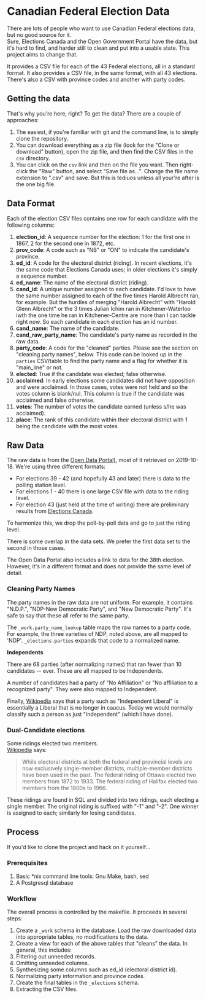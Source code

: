 # Canadian Federal Election Data

There are lots of people who want to use Canadian Federal elections data, but no good source for it.  
Sure, Elections Canada and the Open Government Portal have the data, but it's hard to find, and 
harder still to clean and put into a usable state.  This project aims to change that.

It provides a CSV file for each of the 43 Federal elections, all in a standard format.
It also provides a CSV file, in the same format, with all 43 elections.  There's also
a CSV with province codes and another with party codes. 

## Getting the data

That's why you're here, right?  To get the data?  There are a couple of approaches:

1. The easiest, if you're familiar with git and the command line, is to simply clone
the repository.
1. You can download everything as a zip file (look for the "Clone or download" button),
open the zip file, and then find the CSV files in the `csv` directory.
1. You can click on the `csv` link and then on the file you want.  Then right-click
the "Raw" button, and select "Save file as...".  Change the file name extension
to ".csv" and save.  But this is tediuos unless all your're after is the
one big file.

## Data Format
Each of the election CSV files contains one row for each candidate with the following columns:

1. **election_id**: A sequence number for the election:  1 for the first one in
   1867, 2 for the second one in 1872, etc.
1. **prov_code**:  A code such as "NB" or "ON" to indicate the candidate's province.
1. **ed_id**: A code for the electoral district (riding).  In recent elections, it's the same
   code that Elections Canada uses; in older elections it's simply a sequence number.
1. **ed_name**: The name of the electoral district (riding).
1. **cand_id**: A unique number assigned to each candidate.  I'd love to have
   the same number assigned to each of the five times Harold Albrecht ran,
   for example.  But the hurdles of merging "Harold Albrecht" with "Harold Glenn Albrecht"
   or the 3 times Julian Ichim ran in Kitchener-Waterloo iwth the one time he ran in Kitchener-Centre
   are more than I can tackle right now.  So each candidate in each election has an id number.
1. **cand_name**:  The name of the candidate.
1. **cand_raw_party_name**: The candidate's party name as recorded in the raw data.
1. **party_code**: A code for the "cleaned" parties.  Please see the section on
    "cleaning party names", below.  This code can be looked up in the `parties` 
    CSV/table to find the party name and a flag for whether it is "main_line" or not.
1. **elected**: True if the candidate was elected; false otherwise.
1. **acclaimed**: In early elections some candidates did not have opposition and
    were acclaimed.  In those cases, votes were not held and so the votes column
    is blank/nul.  This column is true if the candidate was acclaimed and false otherwise.
1. **votes**: The number of votes the candidate earned (unless s/he was acclaimed).
1. **place**: The rank of this candidate within their electoral district with
   1 being the candidate with the most votes.

## Raw Data
The raw data is from the [Open Data Portal)](https://open.canada.ca/data/en/dataset?q=election&collection=federated&collection=primary&sort=&page=2), 
most of it retrieved on 2019-10-18.  We're using three different formats:

* For elections 39 - 42 (and hopefully 43 and later) there is data to the
  polling station level.  
* For elections 1 - 40 there is one large CSV file with data to the riding level.
* For election 43 (just held at the time of writing) there are preliminary
  results from [Elections Canada](https://enr.elections.ca/DownloadResults.aspx).

To harmonize this, we drop the poll-by-poll data and go to just the riding level.

There is some overlap in the data sets.  We prefer the first data set to
the second in those cases.

The Open Data Portal also includes a link to data for the 38th election.
However, it's in a different format and does not provide the same level of
detail.

### Cleaning Party Names
The party names in the raw data are not uniform.  For example, it contains 
"N.D.P.", "NDP-New Democratic Party", and "New Democratic Party".  It's 
safe to say that these all refer to the same party.

The `_work.party_name_lookup` table maps the raw names to a party code.  For
example, the three varieties of NDP, noted above, are all mapped to
'NDP'.  `_elections.parties` expands that code to a normalized name.

**Independents**

There are 68 parties (after normalizing names) that ran fewer than 10 
candidates -- ever.  These are all mapped to be Independents.

A number of candidates had a party of "No Affiliation" or "No affiliation to a
recognized party".  They were also mapped to Independent.

Finally, [Wikipedia](https://en.wikipedia.org/wiki/Independent_Liberal) says 
that a party such as "Independent Liberal" is essentially a Liberal that is no longer in caucus.
Today we would normally classify such a person as just "Independent"
(which I have done).
 
### Dual-Candidate elections
Some ridings elected two members.  
[Wikipedia](https://en.wikipedia.org/wiki/Electoral_district_(Canada)) says:

> While electoral districts at both the federal and provincial levels are now 
> exclusively single-member districts, multiple-member districts have been used 
> in the past. The federal riding of Ottawa elected two members from 1872 to 1933. 
> The federal riding of Halifax elected two members from the 1800s to 1966.
    
These ridings are found in SQL and divided into two ridings, each electing
a single member.  The original riding is suffixed with "-1" and "-2".  One
winner is assigned to each; similarly for losing candidates.

## Process

If you'd like to clone the project and hack on it yourself...

### Prerequisites
1. Basic *nix command line tools:  Gnu Make, bash, sed
2. A Postgresql database

### Workflow
The overall process is controlled by the makefile.  It proceeds in
several steps:

1. Create a `_work` schema in the database.  Load the raw downloaded
data into appropriate tables, no modifications to the data.
1. Create a view for each of the above tables that "cleans" the data.  In
general, this includes:
  1. Filtering out unneeded records.
  1. Omitting unneeded columns.
  1. Synthesizing some columns such as ed_id (electoral district id).
  1. Normalizing party information and province codes.
1. Create the final tables in the `_elections` schema.
1. Extracting the CSV files.